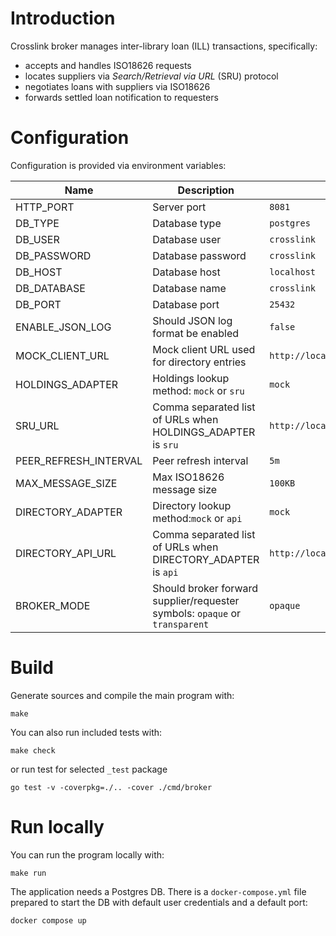 # Introduction

Crosslink broker manages inter-library loan (ILL) transactions, specifically:

* accepts and handles ISO18626 requests
* locates suppliers via _Search/Retrieval via URL_ (SRU) protocol
* negotiates loans with suppliers via ISO18626
* forwards settled loan notification to requesters

# Configuration

Configuration is provided via environment variables:

| Name                  | Description                                                                  | Default value                             |
|-----------------------|------------------------------------------------------------------------------|-------------------------------------------|
| HTTP_PORT             | Server port                                                                  | `8081`                                    |
| DB_TYPE               | Database type                                                                | `postgres`                                |
| DB_USER               | Database user                                                                | `crosslink`                               |
| DB_PASSWORD           | Database password                                                            | `crosslink`                               |
| DB_HOST               | Database host                                                                | `localhost`                               |
| DB_DATABASE           | Database name                                                                | `crosslink`                               |
| DB_PORT               | Database port                                                                | `25432`                                   |
| ENABLE_JSON_LOG       | Should JSON log format be enabled                                            | `false`                                   |
| MOCK_CLIENT_URL       | Mock client URL used for directory entries                                   | `http://localhost:19083/iso18626`         |
| HOLDINGS_ADAPTER      | Holdings lookup method: `mock` or `sru`                                      | `mock`                                    |
| SRU_URL               | Comma separated list of URLs when HOLDINGS_ADAPTER is `sru`                  | `http://localhost:8081/sru`               |
| PEER_REFRESH_INTERVAL | Peer refresh interval                                                        | `5m`                                      |
| MAX_MESSAGE_SIZE      | Max ISO18626 message size                                                    | `100KB`                                   |
| DIRECTORY_ADAPTER     | Directory lookup method:`mock` or `api`                                      | `mock`                                    |
| DIRECTORY_API_URL     | Comma separated list of URLs when DIRECTORY_ADAPTER is `api`                 | `http://localhost:8081/directory/entries` |
| BROKER_MODE           | Should broker forward supplier/requester symbols: `opaque` or `transparent`  | `opaque`                                  |

# Build

Generate sources and compile the main program with:

```
make
```

You can also run included tests with:

```
make check
```

or run test for selected `_test` package

```
go test -v -coverpkg=./.. -cover ./cmd/broker
```

# Run locally

You can run the program locally with:

```
make run
```

The application needs a Postgres DB.
There is a `docker-compose.yml` file prepared to start the DB with default user credentials and a default port:

```
docker compose up
```
